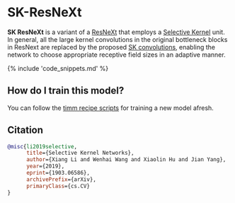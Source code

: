# SK-ResNeXt

**SK ResNeXt** is a variant of a [ResNeXt](https://www.paperswithcode.com/method/resnext) that employs a [Selective Kernel](https://paperswithcode.com/method/selective-kernel) unit. In general, all the large kernel convolutions in the original bottleneck blocks in ResNext are replaced by the proposed [SK convolutions](https://paperswithcode.com/method/selective-kernel-convolution), enabling the network to choose appropriate receptive field sizes in an adaptive manner.

{% include 'code_snippets.md' %}

## How do I train this model?

You can follow the [timm recipe scripts](https://rwightman.github.io/pytorch-image-models/scripts/) for training a new model afresh.

## Citation

```BibTeX
@misc{li2019selective,
      title={Selective Kernel Networks}, 
      author={Xiang Li and Wenhai Wang and Xiaolin Hu and Jian Yang},
      year={2019},
      eprint={1903.06586},
      archivePrefix={arXiv},
      primaryClass={cs.CV}
}
```

<!--
Type: model-index
Collections:
- Name: SKResNeXt
  Paper:
    Title: Selective Kernel Networks
    URL: https://paperswithcode.com/paper/selective-kernel-networks
Models:
- Name: skresnext50_32x4d
  In Collection: SKResNeXt
  Metadata:
    FLOPs: 5739845824
    Parameters: 27480000
    File Size: 110340975
    Architecture:
    - Convolution
    - Dense Connections
    - Global Average Pooling
    - Grouped Convolution
    - Max Pooling
    - Residual Connection
    - Selective Kernel
    - Softmax
    Tasks:
    - Image Classification
    Training Data:
    - ImageNet
    Training Resources: 8x GPUs
    ID: skresnext50_32x4d
    LR: 0.1
    Epochs: 100
    Layers: 50
    Crop Pct: '0.875'
    Momentum: 0.9
    Batch Size: 256
    Image Size: '224'
    Weight Decay: 0.0001
    Interpolation: bicubic
  Code: https://github.com/rwightman/pytorch-image-models/blob/a7f95818e44b281137503bcf4b3e3e94d8ffa52f/timm/models/sknet.py#L210
  Weights: https://github.com/rwightman/pytorch-image-models/releases/download/v0.1-weights/skresnext50_ra-f40e40bf.pth
  Results:
  - Task: Image Classification
    Dataset: ImageNet
    Metrics:
      Top 1 Accuracy: 80.15%
      Top 5 Accuracy: 94.64%
-->
